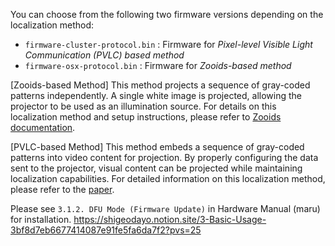 You can choose from the following two firmware versions depending on the localization method:
- `firmware-cluster-protocol.bin` : Firmware for *Pixel-level Visible Light Communication (PVLC) based method*
- `firmware-osx-protocol.bin` : Firmware for *Zooids-based method*

[Zooids-based Method] This method projects a sequence of gray-coded patterns independently. A single white image is projected, allowing the projector to be used as an illumination source. For details on this localization method and setup instructions, please refer to [Zooids documentation](https://github.com/ShapeLab/SwarmUI/tree/master/Hardware/Projector%20Tracking%20Setup).

[PVLC-based Method] This method embeds a sequence of gray-coded patterns into video content for projection. By properly configuring the data sent to the projector, visual content can be projected while maintaining localization capabilities. For detailed information on this localization method, please refer to the [paper](https://www.tandfonline.com/doi/abs/10.9746/jcmsi.11.302).

Please see `3.1.2. DFU Mode (Firmware Update)` in Hardware Manual (maru) for installation.
https://shigeodayo.notion.site/3-Basic-Usage-3bf8d7eb6677414087e91fe5fa6da7f2?pvs=25
